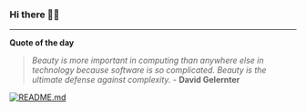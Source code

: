 ### Hi there 👋🏻


---

**Quote of the day**

> *Beauty is more important in computing than anywhere else in technology because software is so complicated. Beauty is the ultimate defense against complexity.* - **David Gelernter** 

[![README.md](https://github.com/marcolovazzano/marcolovazzano/actions/workflows/readme.yml/badge.svg)](https://github.com/marcolovazzano/marcolovazzano/actions/workflows/readme.yml)
